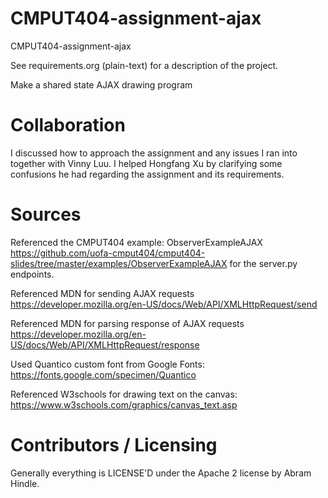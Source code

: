 CMPUT404-assignment-ajax
==============================

CMPUT404-assignment-ajax

See requirements.org (plain-text) for a description of the project.

Make a shared state AJAX drawing program

Collaboration
=============================

I discussed how to approach the assignment and any issues I ran into together with Vinny Luu. I helped Hongfang Xu by clarifying some confusions he had regarding the assignment and its requirements. 

Sources
=============================

Referenced the CMPUT404 example: ObserverExampleAJAX https://github.com/uofa-cmput404/cmput404-slides/tree/master/examples/ObserverExampleAJAX for the server.py endpoints.

Referenced MDN for sending AJAX requests https://developer.mozilla.org/en-US/docs/Web/API/XMLHttpRequest/send

Referenced MDN for parsing response of AJAX requests https://developer.mozilla.org/en-US/docs/Web/API/XMLHttpRequest/response

Used Quantico custom font from Google Fonts: https://fonts.google.com/specimen/Quantico

Referenced W3schools for drawing text on the canvas: https://www.w3schools.com/graphics/canvas_text.asp

Contributors / Licensing
========================

Generally everything is LICENSE'D under the Apache 2 license by Abram Hindle.


